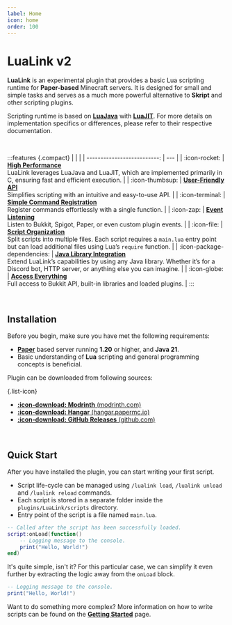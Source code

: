 ```yaml
---
label: Home
icon: home
order: 100
---
```

# LuaLink v2
**LuaLink** is an experimental plugin that provides a basic Lua scripting runtime for **Paper-based** Minecraft servers. It is designed for small and simple tasks and serves as a much more powerful alternative to **Skript** and other scripting plugins. 

Scripting runtime is based on **[LuaJava](https://github.com/gudzpoz/luajava)** with **[LuaJIT](https://github.com/LuaJIT/LuaJIT)**. For more details on implementation specifics or differences, please refer to their respective documentation.  

<br />

<style>
    .features {
        .table-wrapper, td, th {
            border-color: transparent !important;
        }
        .docs-icon {
            font-size: 1.25em;
        }
    }
</style>
:::features
{.compact}
|                             |     |
| --------------------------: | --- |
| :icon-rocket:               | <u>**High Performance**</u><br>LuaLink leverages LuaJava and LuaJIT, which are implemented primarily in C, ensuring fast and efficient execution. |
| :icon-thumbsup:             | <u>**User-Friendly API**</u><br>Simplifies scripting with an intuitive and easy-to-use API. |
| :icon-terminal:             | <u>**Simple Command Registration**</u><br>Register commands effortlessly with a single function. |
| :icon-zap:                  | <u>**Event Listening**</u><br>Listen to Bukkit, Spigot, Paper, or even custom plugin events. |
| :icon-file:                 | <u>**Script Organization**</u><br>Split scripts into multiple files. Each script requires a `main.lua` entry point but can load additional files using Lua’s `require` function. |
| :icon-package-dependencies: | <u>**Java Library Integration**</u><br>Extend LuaLink’s capabilities by using any Java library. Whether it’s for a Discord bot, HTTP server, or anything else you can imagine. |
| :icon-globe:                | <u>**Access Everything**</u><br>Full access to Bukkit API, built-in libraries and loaded plugins. |
:::

<br />

## Installation
Before you begin, make sure you have met the following requirements:
- **[Paper](https://papermc.io/)** based server running **1.20** or higher, and **Java 21**.  
- Basic understanding of **Lua** scripting and general programming concepts is beneficial.

Plugin can be downloaded from following sources:

{.list-icon}
- [**:icon-download: Modrinth** (modrinth.com)](https://modrinth.com/plugin/lualink)
- [**:icon-download: Hangar** (hangar.papermc.io)](https://hangar.papermc.io/Saturn/LuaLink)
- [**:icon-download: GitHub Releases** (github.com)](https://github.com/LuaLink/LuaLinkV2/releases)

<br />

## Quick Start
After you have installed the plugin, you can start writing your first script.

- Script life-cycle can be managed using `/lualink load`, `/lualink unload` and `/lualink reload` commands.
- Each script is stored in a separate folder inside the `plugins/LuaLink/scripts` directory.
- Entry point of the script is a file named `main.lua`.

```lua plugins/LuaLink/scripts/my_script/main.lua
-- Called after the script has been successfully loaded.
script:onLoad(function()
    -- Logging message to the console.
    print("Hello, World!")
end)

```
It's quite simple, isn't it? For this particular case, we can simplify it even further by extracting the logic away from the `onLoad` block.

```lua plugins/LuaLink/scripts/my_script/main.lua
-- Logging message to the console.
print("Hello, World!")
```
Want to do something more complex? More information on how to write scripts can be found on the **[Getting Started](getting-started.md)** page.

